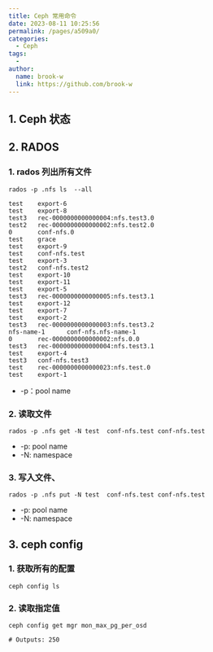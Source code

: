 ```yaml
---
title: Ceph 常用命令
date: 2023-08-11 10:25:56
permalink: /pages/a509a0/
categories:
  - Ceph
tags:
  - 
author: 
  name: brook-w
  link: https://github.com/brook-w
---
```


## 1. Ceph 状态

## 2. RADOS

### 1. rados 列出所有文件

```
rados -p .nfs ls  --all

test    export-6
test    export-8
test3   rec-0000000000000004:nfs.test3.0
test2   rec-0000000000000002:nfs.test2.0
0       conf-nfs.0
test    grace
test    export-9
test    conf-nfs.test
test    export-3
test2   conf-nfs.test2
test    export-10
test    export-11
test    export-5
test3   rec-0000000000000005:nfs.test3.1
test    export-12
test    export-7
test    export-2
test3   rec-0000000000000003:nfs.test3.2
nfs-name-1      conf-nfs.nfs-name-1
0       rec-0000000000000002:nfs.0.0
test3   rec-0000000000000004:nfs.test3.1
test    export-4
test3   conf-nfs.test3
test    rec-0000000000000023:nfs.test.0
test    export-1
```
* -p：pool name

### 2. 读取文件

```
rados -p .nfs get -N test  conf-nfs.test conf-nfs.test 
```

* -p: pool name
* -N: namespace

### 3. 写入文件、

```
rados -p .nfs put -N test  conf-nfs.test conf-nfs.test 
```

* -p: pool name
* -N: namespace



## 3. ceph config

### 1. 获取所有的配置

```
ceph config ls 
```

### 2. 读取指定值

```
ceph config get mgr mon_max_pg_per_osd

# Outputs: 250
```
